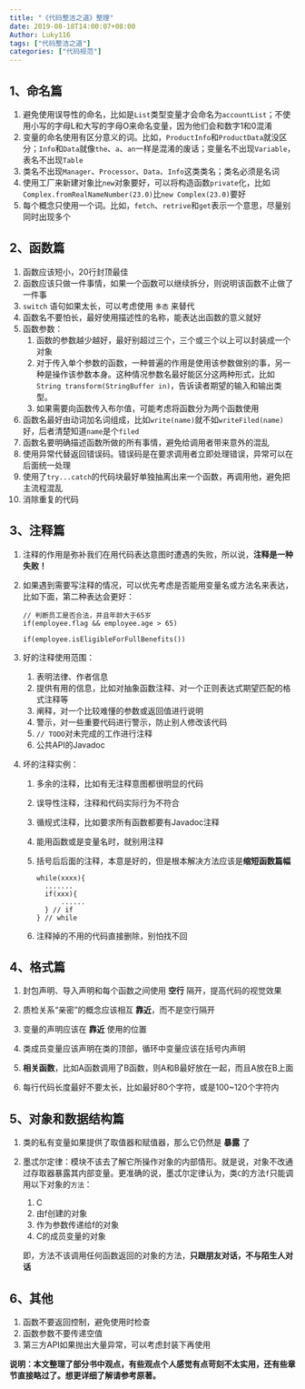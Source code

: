 ```yaml
---
title: "《代码整洁之道》整理"
date: 2019-08-18T14:00:07+08:00
Author: Luky116
tags: ["代码整洁之道"]
categories: ["代码规范"]
---
```



## 1、命名篇

1. 避免使用误导性的命名，比如是`List`类型变量才会命名为`accountList`；不使用小写的字母L和大写的字母O来命名变量，因为他们会和数字1和0混淆
2. 变量的命名使用有区分意义的词。比如，`ProductInfo`和`ProductData`就没区分；`Info`和`Data`就像`the`、`a`、`an`一样是混淆的废话；变量名不出现`Variable`，表名不出现`Table`
3. 类名不出现`Manager`、`Processor`、`Data`、`Info`这类类名；类名必须是名词
4. 使用工厂来新建对象比`new`对象要好，可以将构造函数`private`化，比如`Complex.fromRealNameNumber(23.0)`比`new Complex(23.0)`要好
5. 每个概念只使用一个词。比如，`fetch`、`retrive`和`get`表示一个意思，尽量别同时出现多个

## 2、函数篇

1. 函数应该短小，20行封顶最佳
2. 函数应该只做一件事情，如果一个函数可以继续拆分，则说明该函数不止做了一件事
3. `switch` 语句如果太长，可以考虑使用 `多态` 来替代
4. 函数名不要怕长，最好使用描述性的名称，能表达出函数的意义就好
5. 函数参数：
   1. 函数的参数越少越好，最好别超过三个，三个或三个以上可以封装成一个对象
   2. 对于传入单个参数的函数，一种普遍的作用是使用该参数做别的事，另一种是操作该参数本身。这种情况参数名最好能区分这两种形式，比如`String transform(StringBuffer in)`，告诉读者期望的输入和输出类型。
   3. 如果需要向函数传入布尔值，可能考虑将函数分为两个函数使用
6. 函数名最好由动词加名词组成，比如`write(name)`就不如`writeFiled(name)`好，后者清楚知道`name`是个`filed`
7. 函数名要明确描述函数所做的所有事情，避免给调用者带来意外的混乱
8. 使用异常代替返回错误码。错误码是在要求调用者立即处理错误，异常可以在后面统一处理
9. 使用了`try...catch`的代码块最好单独抽离出来一个函数，再调用他，避免把主流程混乱
10. 消除重复的代码

## 3、注释篇

1. 注释的作用是弥补我们在用代码表达意图时遭遇的失败，所以说，**注释是一种失败！**

2. 如果遇到需要写注释的情况，可以优先考虑是否能用变量名或方法名来表达，比如下面，第二种表达会更好：

   ~~~
   // 判断员工是否合法，并且年龄大于65岁
   if(employee.flag && employee.age > 65)
   
   if(employee.isEligibleForFullBenefits())
   ~~~

3. 好的注释使用范围：

   1. 表明法律、作者信息
   2. 提供有用的信息，比如对抽象函数注释、对一个正则表达式期望匹配的格式注释等
   3. 阐释，对一个比较难懂的参数或返回值进行说明
   4. 警示，对一些重要代码进行警示，防止别人修改该代码
   5. `// TODO`对未完成的工作进行注释
   6. 公共API的Javadoc

4. 坏的注释实例：

   1. 多余的注释，比如有无注释意图都很明显的代码

   2. 误导性注释，注释和代码实际行为不符合

   3. 循规式注释，比如要求所有函数都要有Javadoc注释

   4. 能用函数或是变量名时，就别用注释

   5. 括号后后面的注释，本意是好的，但是根本解决方法应该是**缩短函数篇幅**

      ~~~
      while(xxxx){
      	.......
      	if(xxx){
      		......
      	} // if
      } // while
      ~~~

   6. 注释掉的不用的代码直接删除，别怕找不回

## 4、格式篇

1. 封包声明、导入声明和每个函数之间使用 **空行** 隔开，提高代码的视觉效果

2. 质检关系“亲密”的概念应该相互 **靠近**，而不是空行隔开
3. 变量的声明应该在 **靠近** 使用的位置
4. 类成员变量应该声明在类的顶部，循环中变量应该在括号内声明
5. **相关函数**，比如A函数调用了B函数，则A和B最好放在一起，而且A放在B上面
6. 每行代码长度最好不要太长，比如最好80个字符，或是100~120个字符内

## 5、对象和数据结构篇

1. 类的私有变量如果提供了取值器和赋值器，那么它仍然是 **暴露** 了

2. 墨忒尔定律：模块不该去了解它所操作对象的内部情形。就是说，对象不改通过存取器暴露其内部变量。更准确的说，墨忒尔定律认为，类`C`的方法`f`只能调用以下对象的`方法`：

   1. C
   2. 由f创建的对象
   3. 作为参数传递给f的对象
   4. C的成员变量的对象

   即，方法不该调用任何函数返回的对象的方法，**只跟朋友对话，不与陌生人对话**

## 6、其他

1. 函数不要返回控制，避免使用时检查
2. 函数参数不要传递空值
3. 第三方API如果抛出大量异常，可以考虑封装下再使用

**说明：本文整理了部分书中观点，有些观点个人感觉有点苛刻不太实用，还有些章节直接略过了。想更详细了解请参考原著。**
